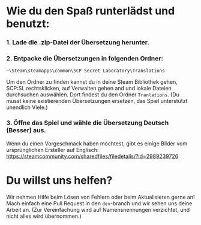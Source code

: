 # Wie du den Spaß runterlädst und benutzt:
### 1. Lade die .zip-Datei der Übersetzung herunter.
### 2. Entpacke die Übersetzungen in folgenden Ordner:

`~\Steam\steamapps\common\SCP Secret Laboratory\Translations`

Um den Ordner zu finden kannst du in deine Steam Bibliothek gehen, SCP:SL rechtsklicken, auf Verwalten gehen and und lokale Dateien durchsuchen auswählen.
Dort findest du den Ordner `Tranlations`. (Du musst keine existierenden Übersetzungen ersetzen, das Spiel unterstützt unendlich Viele.)
### 3. Öffne das Spiel und wähle die Übersetzung Deutsch (Besser) aus.
Wenn du einen Vorgeschmack haben möchtest, gibt es einige Bilder vom ursprünglichen Ersteller auf Englisch:
https://steamcommunity.com/sharedfiles/filedetails/?id=2989239726

# Du willst uns helfen?
Wir nehmen Hilfe beim Lösen von Fehlern oder beim Aktualisieren gerne an! Mach einfach eine Pull Request in den `dev`-branch und wir sehen uns deine Arbeit an.
(Zur Vereinfachung wird auf Namensnennungen verzichtet, und nicht alles wird übernommen.)
